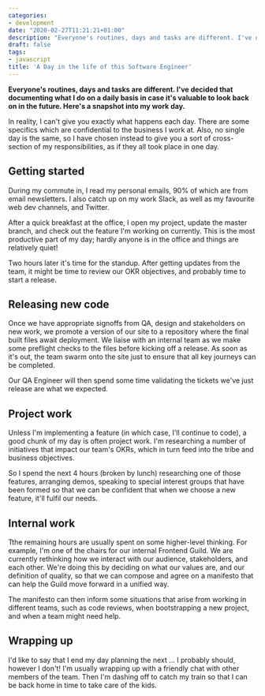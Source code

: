 ```yaml
---
categories:
- development
date: "2020-02-27T11:21:21+01:00"
description: "Everyone's routines, days and tasks are different. I've decided that documenting what I do on a daily basis in case it's valuable to look back on in the future. Here's a snapshot into my work day."
draft: false
tags:
- javascript
title: 'A Day in the life of this Software Engineer'
---
```


**Everyone's routines, days and tasks are different. I've decided that documenting what I do on a daily basis in case it's valuable to look back on in the future. Here's a snapshot into my work day.**

In reality, I can't give you exactly what happens each day. There are some specifics which are confidential to the business I work at. Also, no single day is the same, so I have chosen instead to give you a sort of cross-section of my responsibilities, as if they all took place in one day.

## Getting started

During my commute in, I read my personal emails, 90% of which are from email newsletters. I also catch up on my work Slack, as well as my favourite web dev channels, and Twitter.

After a quick breakfast at the office, I open my project, update the master branch, and check out the feature I'm working on currently. This is the most productive part of my day; hardly anyone is in the office and things are relatively quiet! 
 
Two hours later it's time for the standup. After getting updates from the team, it might be time to review our OKR objectives, and probably time to start a release.

## Releasing new code

Once we have appropriate signoffs from QA, design and stakeholders on new work, we promote a version of our site to a repository where the final built files await deployment. We liaise with an internal team as we make some preflight checks to the files before kicking off a release. As soon as it's out, the team swarm onto the site just to ensure that all key journeys can be completed.

Our QA Engineer will then spend some time validating the tickets we've just release are what we expected.

## Project work

Unless I'm implementing a feature (in which case, I'll continue to code), a good chunk of my day is often project work. I'm researching a number of initiatives that impact our team's OKRs, which in turn feed into the tribe and business objectives.

So I spend the next 4 hours (broken by lunch) researching one of those features, arranging demos, speaking to special interest groups that have been formed so that we can be confident that when we choose a new feature, it'll fulfil our needs.

## Internal work

Tthe remaining hours are usually spent on some higher-level thinking. For example, I'm one of the chairs for our internal Frontend Guild. We are currently rethinking how we interact with our audience, stakeholders, and each other. We're doing this by deciding on what our values are, and our definition of quality, so that we can compose and agree on a manifesto that can help the Guild move forward in a unified way.

The manifesto can then inform some situations that arise from working in different teams, such as code reviews, when bootstrapping a new project, and when a team might need help.

## Wrapping up

I'd like to say that I end my day planning the next ... I probably should, however I don't! I'm usually wrapping up with a friendly chat with other members of the team. Then I'm dashing off to catch my train so that I can be back home in time to take care of the kids.